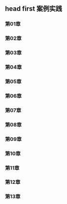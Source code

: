 ## head first 案例实践

### 第01章




### 第02章

### 第03章

### 第04章

### 第05章

### 第06章

### 第07章

### 第08章

### 第09章

### 第10章

### 第11章

### 第12章

### 第13章

